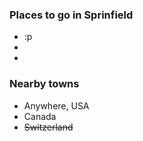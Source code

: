 ### Places to go in Sprinfield
- :p
-
-

### Nearby towns
- Anywhere, USA
- Canada
- ~~Switzerland~~
